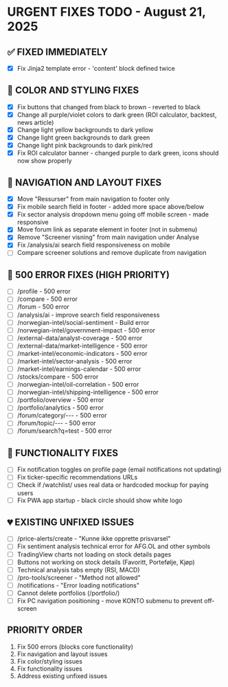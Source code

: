 # URGENT FIXES TODO - August 21, 2025

## ✅ FIXED IMMEDIATELY
- [x] Fix Jinja2 template error - 'content' block defined twice

## 🎨 COLOR AND STYLING FIXES
- [x] Fix buttons that changed from black to brown - reverted to black
- [x] Change all purple/violet colors to dark green (ROI calculator, backtest, news article)
- [x] Change light yellow backgrounds to dark yellow
- [x] Change light green backgrounds to dark green  
- [x] Change light pink backgrounds to dark pink/red
- [x] Fix ROI calculator banner - changed purple to dark green, icons should now show properly

## 🔧 NAVIGATION AND LAYOUT FIXES
- [x] Move "Ressurser" from main navigation to footer only
- [x] Fix mobile search field in footer - added more space above/below
- [x] Fix sector analysis dropdown menu going off mobile screen - made responsive
- [x] Move forum link as separate element in footer (not in submenu)
- [x] Remove "Screener visning" from main navigation under Analyse
- [x] Fix /analysis/ai search field responsiveness on mobile
- [ ] Compare screener solutions and remove duplicate from navigation

## 🚫 500 ERROR FIXES (HIGH PRIORITY)
- [ ] /profile - 500 error
- [ ] /compare - 500 error  
- [ ] /forum - 500 error
- [ ] /analysis/ai - improve search field responsiveness
- [ ] /norwegian-intel/social-sentiment - Build error
- [ ] /norwegian-intel/government-impact - 500 error
- [ ] /external-data/analyst-coverage - 500 error
- [ ] /external-data/market-intelligence - 500 error
- [ ] /market-intel/economic-indicators - 500 error
- [ ] /market-intel/sector-analysis - 500 error
- [ ] /market-intel/earnings-calendar - 500 error
- [ ] /stocks/compare - 500 error
- [ ] /norwegian-intel/oil-correlation - 500 error
- [ ] /norwegian-intel/shipping-intelligence - 500 error
- [ ] /portfolio/overview - 500 error
- [ ] /portfolio/analytics - 500 error
- [ ] /forum/category/--- - 500 error
- [ ] /forum/topic/--- - 500 error
- [ ] /forum/search?q=test - 500 error

## 🔧 FUNCTIONALITY FIXES
- [ ] Fix notification toggles on profile page (email notifications not updating)
- [ ] Fix ticker-specific recommendations URLs
- [ ] Check if /watchlist/ uses real data or hardcoded mockup for paying users
- [ ] Fix PWA app startup - black circle should show white logo

## 💔 EXISTING UNFIXED ISSUES
- [ ] /price-alerts/create - "Kunne ikke opprette prisvarsel"
- [ ] Fix sentiment analysis technical error for AFG.OL and other symbols
- [ ] TradingView charts not loading on stock details pages
- [ ] Buttons not working on stock details (Favoritt, Portefølje, Kjøp)
- [ ] Technical analysis tabs empty (RSI, MACD)
- [ ] /pro-tools/screener - "Method not allowed"
- [ ] /notifications - "Error loading notifications"
- [ ] Cannot delete portfolios (/portfolio/)
- [ ] Fix PC navigation positioning - move KONTO submenu to prevent off-screen

## PRIORITY ORDER
1. Fix 500 errors (blocks core functionality)
2. Fix navigation and layout issues
3. Fix color/styling issues
4. Fix functionality issues
5. Address existing unfixed issues
